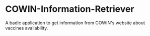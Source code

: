 # COWIN-Information-Retriever
A badic application to get information from COWIN's website about vaccines availability.
